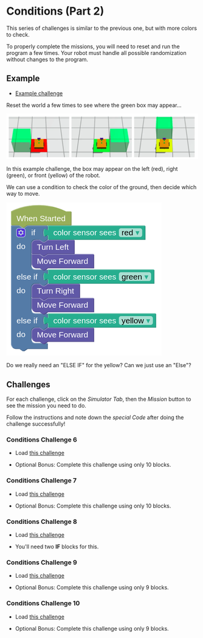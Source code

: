 # Conditions (Part 2)

This series of challenges is similar to the previous one, but with more colors to check.

<div class="important">
To properly complete the missions, you will need to reset and run the program a few times.
Your robot must handle all possible randomization without changes to the program.
</div>

## Example

- [Example challenge](https://gears.aposteriori.com.sg/index.html?worldJSON=https%3A%2F%2Ffiles.aposteriori.com.sg%2Fget%2FZRWmoNHhhM.json&filterBlocksJSON=https%3A%2F%2Ffiles.aposteriori.com.sg%2Fget%2F352uaPiDN7.json&worldScripts=challenges_basic)


Reset the world a few times to see where the green box may appear...

![](images/challenge7.webp)

In this example challenge, the box may appear on the left (red), right (green), or front (yellow) of the robot.

We can use a condition to check the color of the ground, then decide which way to move.

![](images/challenge7Solution.webp)

<div class="think">
Do we really need an "ELSE IF" for the yellow? Can we just use an "Else"?
</div>

## Challenges

For each challenge, click on the *Simulator Tab*, then the *Mission* button to see the mission you need to do.

Follow the instructions and note down the *special Code* after doing the challenge successfully!

### Conditions Challenge 6

- Load [this challenge](https://gears.aposteriori.com.sg/index.html?worldJSON=https%3A%2F%2Ffiles.aposteriori.com.sg%2Fget%2FTJz7Rdjp4M.json&filterBlocksJSON=https%3A%2F%2Ffiles.aposteriori.com.sg%2Fget%2F352uaPiDN7.json&worldScripts=challenges_basic)

- Optional Bonus: Complete this challenge using only 10 blocks.

### Conditions Challenge 7

- Load [this challenge](https://gears.aposteriori.com.sg/index.html?worldJSON=https%3A%2F%2Ffiles.aposteriori.com.sg%2Fget%2FenaXkSGzyn.json&filterBlocksJSON=https%3A%2F%2Ffiles.aposteriori.com.sg%2Fget%2F352uaPiDN7.json&worldScripts=challenges_basic)

- Optional Bonus: Complete this challenge using only 10 blocks.

### Conditions Challenge 8

- Load [this challenge](https://gears.aposteriori.com.sg/index.html?worldJSON=https%3A%2F%2Ffiles.aposteriori.com.sg%2Fget%2FHWJ4amgGtU.json&filterBlocksJSON=https%3A%2F%2Ffiles.aposteriori.com.sg%2Fget%2F352uaPiDN7.json&worldScripts=challenges_basic)

- You'll need two **IF** blocks for this.

### Conditions Challenge 9

- Load [this challenge](https://gears.aposteriori.com.sg/index.html?worldJSON=https%3A%2F%2Ffiles.aposteriori.com.sg%2Fget%2FMewaArKBhA.json&filterBlocksJSON=https%3A%2F%2Ffiles.aposteriori.com.sg%2Fget%2F352uaPiDN7.json&worldScripts=challenges_basic)

- Optional Bonus: Complete this challenge using only 9 blocks.

### Conditions Challenge 10

- Load [this challenge](https://gears.aposteriori.com.sg/index.html?worldJSON=https%3A%2F%2Ffiles.aposteriori.com.sg%2Fget%2FkDt6NbkPSN.json&filterBlocksJSON=https%3A%2F%2Ffiles.aposteriori.com.sg%2Fget%2F352uaPiDN7.json&worldScripts=challenges_basic)

- Optional Bonus: Complete this challenge using only 9 blocks.